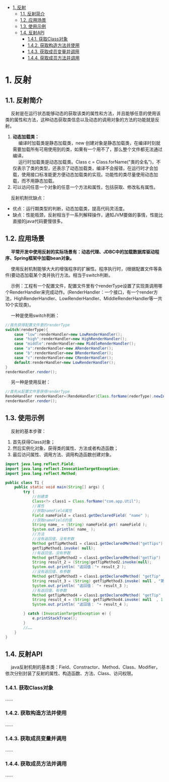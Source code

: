 

<!-- TOC -->

- [1. 反射](#1-反射)
    - [1.1. 反射简介](#11-反射简介)
    - [1.2. 应用场景](#12-应用场景)
    - [1.3. 使用示例](#13-使用示例)
    - [1.4. 反射API](#14-反射api)
        - [1.4.1. 获取Class对象](#141-获取class对象)
        - [1.4.2. 获取构造方法并使用](#142-获取构造方法并使用)
        - [1.4.3. 获取成员变量并调用](#143-获取成员变量并调用)
        - [1.4.4. 获取成员方法并调用](#144-获取成员方法并调用)

<!-- /TOC -->

# 1. 反射
<!-- 
面试官：什么是Java反射？它的应用场景有哪些？ 
https://mp.weixin.qq.com/s/TqSLUWYWfhHjpfI_srETJg
-->

## 1.1. 反射简介  
&emsp; 反射是在运行状态能够动态的获取该类的属性和方法，并且能够任意的使用该类的属性和方法，这种动态获取类信息以及动态的调用对象的方法的功能就是反射。  

1. **动态加载类：**  
&emsp; 编译时加载类是静态加载类，new 创建对象是静态加载类，在编译时刻就需要加载所有可用使用到的类，如果有一个用不了，那么整个文件都无法通过编译。  
&emsp; 运行时加载类是动态加载类。Class c =  Class.forName("类的全名")，不仅表示了类的类型，还表示了动态加载类，编译不会报错，在运行时才会加载，使用接口标准能更方便动态加载类的实现。功能性的类尽量使用动态加载，而不用静态加载。  
2. 可以访问任意一个对象的任意一个方法和属性，包括获取、修改私有属性。  

&emsp; 反射机制优缺点：  

* 优点：运行期类型的判断，动态加载类，提高代码灵活度。  
* 缺点：性能瓶颈，反射相当于一系列解释操作，通知JVM要做的事情，性能比直接的java代码要慢很多。  

## 1.2. 应用场景  

&emsp; **平常开发中使用反射的实际场景有：动态代理、JDBC中的加载数据库驱动程序、Spring框架中加载bean对象。** 
<!-- https://mp.weixin.qq.com/s/_2VVj3AN-mAuguUIk9-8xg -->

&emsp; 使用反射机制能够大大的增强程序的扩展性。程序执行时，(根据配置文件等条件)要动态加载某个类并执行方法。相当于switch判断。  

&emsp; 示例：工程有一个配置文件，配置文件里有个renderType设置了实现类调用哪个RenderHandler来完成动作。(RenderHandler：一个接口，有一个render方法，HighRenderHandler、LowRenderHandler、MiddleRenderHandler等一共10个实现类)。  

&emsp; 一种是使用switch判断：  

```java
//首先获得配置文件里的renderType
switch(renderType){
    case "low":renderHandler=new LowRenderHandler();
    case "high":renderHandler=new HighRenderHandler();
    case "middle":renderHandler=new MiddleRenderHandler();
    case "a":renderHandler=new ARenderHandler();
    case "b":renderHandler=new BRenderHandler();
    case "c":renderHandler=new CRenderHandler();
    default:renderHandler=new LowRenderHandler();
}
renderHandler.render();
```
&emsp; 另一种是使用反射：  

```java
//首先从配置文件里获得renderType
RendeHandler renderHandler=(RendeHandler)Class.forName(rederType).newInstance();
renderHandler.render();
```

## 1.3. 使用示例
&emsp; 反射的基本步骤：  
1. 首先获得Class对象；  
2. 然后实例化对象，获得类的属性、方法或者构造函数；  
3. 最后访问属性、调用方法、调用构造函数创建对象。  

```java
import java.lang.reflect.Field;
import java.lang.reflect.InvocationTargetException;
import java.lang.reflect.Method;

public class T1 {
    public static void main(String[] args) {
        try {
            //创建类
            Class<?> class1 = Class.forName("com.app.Util");
            //属性
            //获取nameField属性
            Field nameField = class1.getDeclaredField( "name" );
            //获取nameField的值
            String name_ = (String) nameField.get( nameField );
            System.out.println( name_ );
            //方法
            //没有返回值，没有参数
            Method getTipMethod1 = class1.getDeclaredMethod("getTips") ;
            getTipMethod1.invoke( null);
            //有返回值，没有参数
            Method getTipMethod2 = class1.getDeclaredMethod("getTip") ;
            String result_2 = (String)getTipMethod2.invoke(null);
            System.out.println( "返回值："+ result_2 );
            //没有返回值，有参数
            Method getTipMethod3 = class1.getDeclaredMethod( "getTip" , String.class  ) ;
            String result_3 = (String) getTipMethod3.invoke( null , "第三个方法"  ) ;
            System.out.println( "返回值： "+ result_3 );
            //有返回值，有参数
            Method getTipMethod4 = class1.getDeclaredMethod( "getTip" , int.class ) ;
            String result_4 = (String) getTipMethod4.invoke( null  , 1 ) ;
            System.out.println( "返回值： "+ result_4 );

        } catch (InvocationTargetException e) {
            e.printStackTrace();
        }
        //……
    }
}
```

## 1.4. 反射API  
&emsp; java反射机制的基本类：Field、Constractor、Method、Class、Modifier，依次分别封装了反射的属性、构造函数、方法、Class、访问权限。  

<!--实现Java反射机制的类都位于java.lang.reflect包中：
Class类：代表一个类 
Field类：代表类的成员变量(类的属性) 
Method类：代表类的方法 
Constructor类：代表类的构造方法 
Array类：提供了动态创建数组，以及访问数组的元素的静态方法 
一句话概括就是使用反射可以赋予jvm动态编译的能力，否则类的元数据信息只能用静态编译的方式实现，例如热加载，Tomcat的classloader等等都没法支持。 -->

### 1.4.1. 获取Class对象  
......

### 1.4.2. 获取构造方法并使用  
......

### 1.4.3. 获取成员变量并调用  
......

### 1.4.4. 获取成员方法并调用  
......

